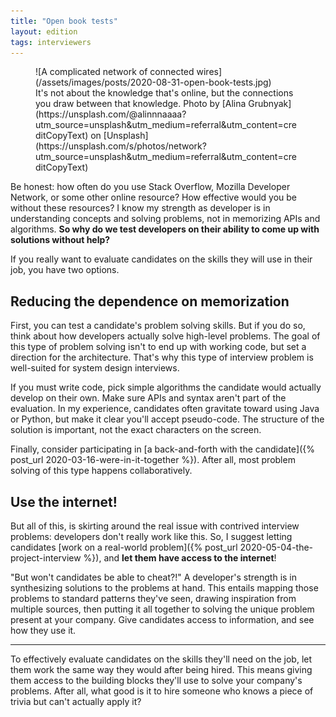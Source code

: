```yaml
---
title: "Open book tests"
layout: edition
tags: interviewers
---
```


<figure id="cover-img" markdown="1">
![A complicated network of connected wires](/assets/images/posts/2020-08-31-open-book-tests.jpg)
<figcaption markdown="1">It's not about the knowledge that's online, but the connections you draw between that knowledge. Photo by [Alina Grubnyak](https://unsplash.com/@alinnnaaaa?utm_source=unsplash&utm_medium=referral&utm_content=creditCopyText) on [Unsplash](https://unsplash.com/s/photos/network?utm_source=unsplash&utm_medium=referral&utm_content=creditCopyText)
</figcaption>
</figure>

Be honest: how often do you use Stack Overflow, Mozilla Developer Network, or some other online resource? How effective would you be without these resources? I know my strength as developer is in understanding concepts and solving problems, not in memorizing APIs and algorithms. **So why do we test developers on their ability to come up with solutions without help?**

If you really want to evaluate candidates on the skills they will use in their job, you have two options.

## Reducing the dependence on memorization

First, you can test a candidate's problem solving skills. But if you do so, think about how developers actually solve high-level problems. The goal of this type of problem solving isn't to end up with working code, but set a direction for the architecture. That's why this type of interview problem is well-suited for system design interviews.

If you must write code, pick simple algorithms the candidate would actually develop on their own. Make sure APIs and syntax aren't part of the evaluation. In my experience, candidates often gravitate toward using Java or Python, but make it clear you'll accept pseudo-code. The structure of the solution is important, not the exact characters on the screen.

Finally, consider participating in [a back-and-forth with the candidate]({% post_url 2020-03-16-were-in-it-together %}). After all, most problem solving of this type happens collaboratively.

## Use the internet!

But all of this, is skirting around the real issue with contrived interview problems: developers don't really work like this. So, I suggest letting candidates [work on a real-world problem]({% post_url 2020-05-04-the-project-interview %}), and **let them have access to the internet**!

"But won't candidates be able to cheat?!" A developer's strength is in synthesizing solutions to the problems at hand. This entails mapping those problems to standard patterns they've seen, drawing inspiration from multiple sources, then putting it all together to solving the unique problem present at your company. Give candidates access to information, and see how they use it.

---

To effectively evaluate candidates on the skills they'll need on the job, let them work the same way they would after being hired. This means giving them access to the building blocks they'll use to solve your company's problems. After all, what good is it to hire someone who knows a piece of trivia but can't actually apply it?
